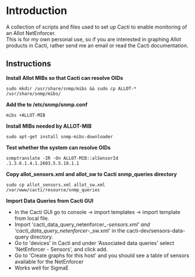 Introduction
============

A collection of scripts and files used to set up Cacti to enable monitoring of an Allot NetEnforcer.  
This is for my own personal use, so if you are interested in graphing Allot products in Cacti, rather send me an email or read the Cacti documentation.

Instructions
------------

**Install Allot MIBs so that Cacti can resolve OIDs**

    sudo mkdir /usr/share/snmp/mibs && sudo cp ALLOT-* /usr/share/snmp/mibs/

**Add the to /etc/snmp/snmp.conf**

    mibs +ALLOT-MIB

**Install MIBs needed by ALLOT-MIB**

    sudo apt-get install snmp-mibs-downloader

**Test whether the system can resolve OIDs**

    snmptranslate -IR -On ALLOT-MIB::alSensorId
    .1.3.6.1.4.1.2603.5.5.18.1.1

**Copy allot_sensors.xml and allot_sw to Cacti snmp_queries directory**

    sudo cp allot_sensors.xml allot_sw.xml /var/www/cacti/resource/snmp_queries

**Import Data Queries from Cacti GUI**

- In the Cacti GUI go to console -> import templates -> import template from local file.
- Import 'cacti_data_query_netenforcer_-_sensors.xml' and 'cacti_data_query_netenforcer_-_sw.xml' in the cacti-dev/sensors-data-query directory.
- Go to 'devices' in Cacti and under 'Associated data queries' select 'NetEnforcer - Sensors', and click add.
- Go to 'Create graphs for this host' and you should see a table of sensors available for the NetEnforcer
- Works well for SigmaE

